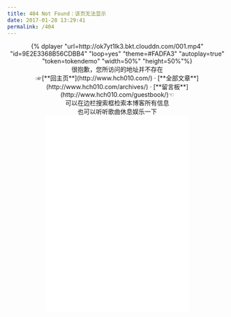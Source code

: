 ```yaml
---
title: 404 Not Found：该页无法显示
date: 2017-01-28 13:29:41
permalink: /404
---
```



<center>{% dplayer "url=http://ok7yt1lk3.bkt.clouddn.com/001.mp4" "id=9E2E3368B56CDBB4" "loop=yes" "theme=#FADFA3" "autoplay=true" "token=tokendemo" "width=50%" "height=50%"%}</center>


<center>很抱歉，您所访问的地址并不存在</center>


<center>☞[**回主页**](http://www.hch010.com/) · [**全部文章**](http://www.hch010.com/archives/) · [**留言板**](http://www.hch010.com/guestbook/)☜</center>


<center>可以在边栏搜索框检索本博客所有信息</center>


<center>也可以听听歌曲休息娱乐一下</center>

<center><iframe frameborder="no" border="0" marginwidth="0" marginheight="0" width=330 height=450 src="//music.163.com/outchain/player?type=0&id=400962099&auto=0&height=430"></iframe></center>